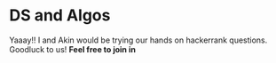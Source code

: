 # DS and Algos

Yaaay!! I and Akin would be trying our hands on hackerrank questions. 
Goodluck to us! 
**Feel free to join in** 
